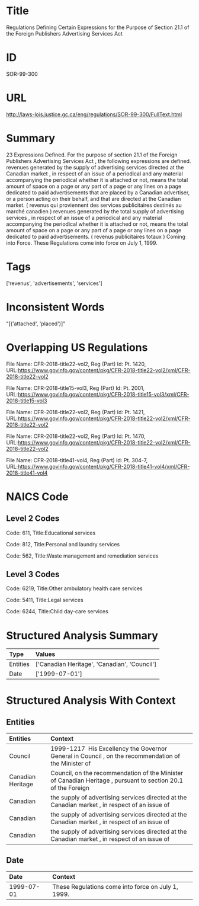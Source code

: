 # Title
Regulations Defining Certain Expressions for the Purpose of Section 21.1 of the Foreign Publishers Advertising Services Act


# ID
SOR-99-300

# URL
http://laws-lois.justice.gc.ca/eng/regulations/SOR-99-300/FullText.html


# Summary
23 Expressions Defined.
For the purpose of section 21.1 of the  Foreign Publishers Advertising Services Act , the following expressions are defined.
revenues generated by the supply of advertising services directed at the Canadian market , in respect of an issue of a periodical and any material accompanying the periodical whether it is attached or not, means the total amount of space on a page or any part of a page or any lines on a page dedicated to paid advertisements that are placed by a Canadian advertiser, or a person acting on their behalf, and that are directed at the Canadian market.
( revenus qui proviennent des services publicitaires destinés au marché canadien ) revenues generated by the total supply of advertising services , in respect of an issue of a periodical and any material accompanying the periodical whether it is attached or not, means the total amount of space on a page or any part of a page or any lines on a page dedicated to paid advertisements.
( revenus publicitaires totaux ) Coming into Force.
These Regulations come into force on July 1, 1999.


# Tags
['revenus', 'advertisements', 'services']


# Inconsistent Words
"[('attached', 'placed')]"


# Overlapping US Regulations
File Name: CFR-2018-title22-vol2, Reg (Part) Id: Pt. 1420, URL:https://www.govinfo.gov/content/pkg/CFR-2018-title22-vol2/xml/CFR-2018-title22-vol2

File Name: CFR-2018-title15-vol3, Reg (Part) Id: Pt. 2001, URL:https://www.govinfo.gov/content/pkg/CFR-2018-title15-vol3/xml/CFR-2018-title15-vol3

File Name: CFR-2018-title22-vol2, Reg (Part) Id: Pt. 1421, URL:https://www.govinfo.gov/content/pkg/CFR-2018-title22-vol2/xml/CFR-2018-title22-vol2

File Name: CFR-2018-title22-vol2, Reg (Part) Id: Pt. 1470, URL:https://www.govinfo.gov/content/pkg/CFR-2018-title22-vol2/xml/CFR-2018-title22-vol2

File Name: CFR-2018-title41-vol4, Reg (Part) Id: Pt. 304-7, URL:https://www.govinfo.gov/content/pkg/CFR-2018-title41-vol4/xml/CFR-2018-title41-vol4




# NAICS Code
## Level 2 Codes
Code: 611, Title:Educational services

Code: 812, Title:Personal and laundry services

Code: 562, Title:Waste management and remediation services




## Level 3 Codes
Code: 6219, Title:Other ambulatory health care services

Code: 5411, Title:Legal services

Code: 6244, Title:Child day-care services







# Structured Analysis Summary
| Type     | Values                                       |
|:---------|:---------------------------------------------|
| Entities | ['Canadian Heritage', 'Canadian', 'Council'] |
| Date     | ['1999-07-01']                               |


# Structured Analysis With Context
 


## Entities
| Entities          | Context                                                                                                       |
|:------------------|:--------------------------------------------------------------------------------------------------------------|
| Council           | 1999-1217  His Excellency the Governor General in  Council , on the recommendation of the Minister of         |
| Canadian Heritage | Council, on the recommendation of the Minister of Canadian Heritage , pursuant to section 20.1 of the Foreign |
| Canadian          | the supply of advertising services directed at the Canadian market , in respect of an issue of                |
| Canadian          | the supply of advertising services directed at the Canadian market , in respect of an issue of                |
| Canadian          | the supply of advertising services directed at the Canadian market , in respect of an issue of                |


## Date
| Date       | Context                                            |
|:-----------|:---------------------------------------------------|
| 1999-07-01 | These Regulations come into force on July 1, 1999. |


